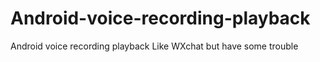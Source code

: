 # Android-voice-recording-playback
Android voice recording playback Like WXchat but have some trouble
